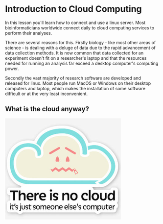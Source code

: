 # Introduction to Cloud Computing

In this lesson you'll learn how to connect and use a linux server.
Most bioinformaticians worldwide connect daily to cloud computing services to perform their analyses.

There are several reasons for this.
Firstly biology - like most other areas of science - is dealing with a deluge of data due to the rapid advancement of data collection methods.
It is now common that data collected for an experiment doesn't fit on a researcher's laptop and that the resources needed for running an analysis far exceed a desktop computer's computing power.

Secondly the vast majority of research software are developed and released for linux. Most people run MacOS or Windows on their desktop computers and laptop, which makes the installation of some software difficult or at the very least inconvenient.

## What is the cloud anyway?

![There is no cloud](img/nocloud.jpg)

